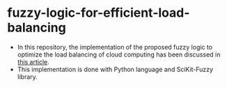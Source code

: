# fuzzy-logic-for-efficient-load-balancing
- In this repository, the implementation of the proposed fuzzy logic to optimize the load balancing of cloud computing has been discussed in [this article](https://ieeexplore.ieee.org/document/8663067).
- This implementation is done with Python language and SciKit-Fuzzy library.
